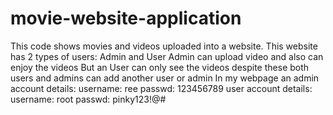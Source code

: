 # movie-website-application

This code shows movies and videos uploaded into a website.
This website has 2 types of users: Admin and User
Admin can upload video and also can enjoy the videos
But an User can only see the videos despite these 
both users and admins can add another user or admin
In my webpage an admin account details: username: ree  passwd: 123456789
user account details: username: root  passwd: pinky123!@#
